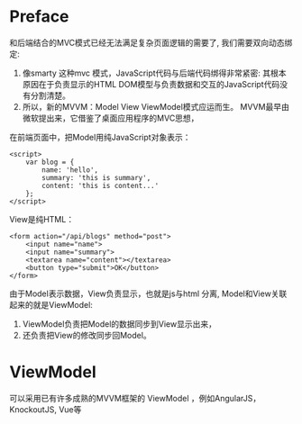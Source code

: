 # Preface
和后端结合的MVC模式已经无法满足复杂页面逻辑的需要了, 我们需要双向动态绑定:
1. 像smarty 这种mvc 模式，JavaScript代码与后端代码绑得非常紧密:  其根本原因在于负责显示的HTML DOM模型与负责数据和交互的JavaScript代码没有分割清楚。
2. 所以，新的MVVM：Model View ViewModel模式应运而生。 MVVM最早由微软提出来，它借鉴了桌面应用程序的MVC思想，

在前端页面中，把Model用纯JavaScript对象表示：

    <script>
        var blog = {
            name: 'hello',
            summary: 'this is summary',
            content: 'this is content...'
        };
    </script>

View是纯HTML：

    <form action="/api/blogs" method="post">
        <input name="name">
        <input name="summary">
        <textarea name="content"></textarea>
        <button type="submit">OK</button>
    </form>

由于Model表示数据，View负责显示，也就是js与html 分离, Model和View关联起来的就是ViewModel:
1. ViewModel负责把Model的数据同步到View显示出来，
2. 还负责把View的修改同步回Model。

# ViewModel
可以采用已有许多成熟的MVVM框架的 ViewModel ，例如AngularJS，KnockoutJS, Vue等
